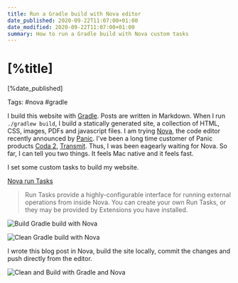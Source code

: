 ```yaml
---
title: Run a Gradle build with Nova editor
date_published: 2020-09-22T11:07:00+01:00
date_modified: 2020-09-22T11:07:00+01:00
summary: How to run a Gradle build with Nova custom tasks
---
```


# [%title]

[%date_published]

Tags: #nova #gradle

I build this website with [Gradle](https://gradle.org). Posts are written in Markdown. When I run `./gradlew build`, I build a statically generated site, a collection of HTML, CSS, images, PDFs and javascript files.  I am trying [Nova](https://nova.app), the code editor recently announced by [Panic](https://panic.com). I've been a long time customer of Panic products [Coda 2](https://panic.com/coda/), [Transmit](https://panic.com/transmit/). Thus, I was been eagearly waiting for Nova. So far, I can tell you two things. It feels Mac native and it feels fast. 

I set some custom tasks to build my website. 

[Nova run Tasks](https://library.panic.com/nova/run-tasks/)

> Run Tasks provide a highly-configurable interface for running external operations from inside Nova. You can create your own Run Tasks, or they may be provided by Extensions you have installed.

![Build Gradle build with Nova](https://images.sergiodelamo.com/nova-app-gradle-build.png)

![Clean Gradle build with Nova](https://images.sergiodelamo.com/blog/nova-app-gradle-clean.png)

I wrote this blog post in Nova, build the site locally, commit the changes and push directly from the editor. 

![Clean and Build with Gradle and Nova](https://images.sergiodelamo.com/blog/NovaGradle.gif)